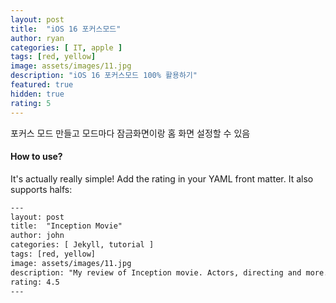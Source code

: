 ```yaml
---
layout: post
title:  "iOS 16 포커스모드"
author: ryan
categories: [ IT, apple ]
tags: [red, yellow]
image: assets/images/11.jpg
description: "iOS 16 포커스모드 100% 활용하기"
featured: true
hidden: true
rating: 5
---
```


포커스 모드 만들고 모드마다 잠금화면이랑 홈 화면 설정할 수 있음

#### How to use?

It's actually really simple! Add the rating in your YAML front matter. It also supports halfs:

```html
---
layout: post
title:  "Inception Movie"
author: john
categories: [ Jekyll, tutorial ]
tags: [red, yellow]
image: assets/images/11.jpg
description: "My review of Inception movie. Actors, directing and more."
rating: 4.5
---
```
